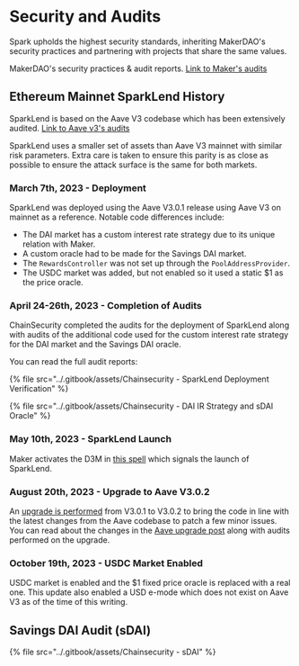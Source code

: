 # Security and Audits

Spark upholds the highest security standards, inheriting MakerDAO's security practices and partnering with projects that share the same values.

MakerDAO's security practices & audit reports. [Link to Maker's audits](https://security.makerdao.com/)

## Ethereum Mainnet SparkLend History

SparkLend is based on the Aave V3 codebase which has been extensively audited. [Link to Aave v3's audits](https://docs.aave.com/developers/deployed-contracts/security-and-audits)

SparkLend uses a smaller set of assets than Aave V3 mainnet with similar risk parameters. Extra care is taken to ensure this parity is as close as possible to ensure the attack surface is the same for both markets.

### March 7th, 2023 - Deployment

SparkLend was deployed using the Aave V3.0.1 release using Aave V3 on mainnet as a reference. Notable code differences include:

* The DAI market has a custom interest rate strategy due to its unique relation with Maker.
* A custom oracle had to be made for the Savings DAI market.
* The `RewardsController` was not set up through the `PoolAddressProvider`.
* The USDC market was added, but not enabled so it used a static $1 as the price oracle.

### April 24-26th, 2023 - Completion of Audits

ChainSecurity completed the audits for the deployment of SparkLend along with audits of the additional code used for the custom interest rate strategy for the DAI market and the Savings DAI oracle.

You can read the full audit reports:

{% file src="../.gitbook/assets/Chainsecurity - SparkLend Deployment Verification" %}

{% file src="../.gitbook/assets/Chainsecurity - DAI IR Strategy and sDAI Oracle" %}

### May 10th, 2023 - SparkLend Launch

Maker activates the D3M in [this spell](https://etherscan.io/address/0x77107F74bf30250aFFada0fbD09fa517658B4916#code) which signals the launch of SparkLend.

### August 20th, 2023 - Upgrade to Aave V3.0.2

An [upgrade is performed](https://etherscan.io/address/0x60cc45dab5f0b17789c77d5fe990f1ad80e9dd65#code) from V3.0.1 to V3.0.2 to bring the code in line with the latest changes from the Aave codebase to patch a few minor issues. You can read about the changes in the [Aave upgrade post](https://app.aave.com/governance/proposal/213/) along with audits performed on the upgrade.

### October 19th, 2023 - USDC Market Enabled

USDC market is enabled and the $1 fixed price oracle is replaced with a real one. This update also enabled a USD e-mode which does not exist on Aave V3 as of the time of this writing.

## Savings DAI Audit (sDAI)

{% file src="../.gitbook/assets/Chainsecurity - sDAI" %}
